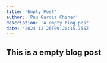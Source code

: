 ```yaml
---
title: 'Empty Post'
author: 'Pau Garcia Chiner'
description: 'A empty blog post'
date: '2024-12-26T09:20:15.755Z'
---
```


## This is a empty blog post
